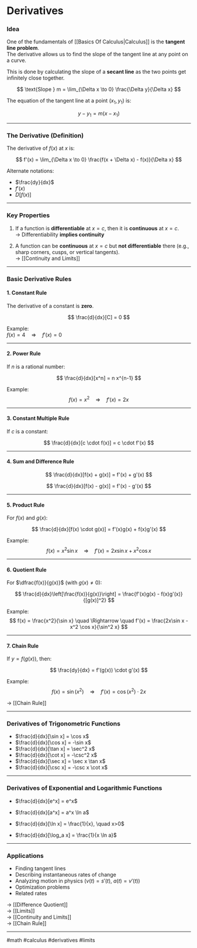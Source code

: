 # Derivatives

### Idea

One of the fundamentals of [[Basics Of Calculus|Calculus]] is the **tangent line problem**.  
The derivative allows us to find the slope of the tangent line at any point on a curve.  

This is done by calculating the slope of a **secant line** as the two points get infinitely close together.  

$$
\text{Slope } m = \lim_{\Delta x \to 0} \frac{\Delta y}{\Delta x}
$$

The equation of the tangent line at a point $(x_1, y_1)$ is:  

$$
y - y_1 = m(x - x_1)
$$

---

### The Derivative (Definition)

The derivative of $f(x)$ at $x$ is:

$$
f'(x) = \lim_{\Delta x \to 0} \frac{f(x + \Delta x) - f(x)}{\Delta x}
$$

Alternate notations:  

- $\frac{dy}{dx}$  
- $f'(x)$  
- $D[f(x)]$  

---

### Key Properties

1. If a function is **differentiable** at $x=c$, then it is **continuous** at $x=c$.  
   → Differentiability **implies continuity**  

2. A function can be **continuous** at $x=c$ but **not differentiable** there (e.g., sharp corners, cusps, or vertical tangents).  
   → [[Continuity and Limits]]  

---

### Basic Derivative Rules

#### 1. Constant Rule
The derivative of a constant is **zero**.  

$$
\frac{d}{dx}[C] = 0
$$

Example:  
$f(x) = 4 \quad \Rightarrow \quad f'(x) = 0$

---

#### 2. Power Rule
If $n$ is a rational number:  

$$
\frac{d}{dx}[x^n] = n x^{n-1}
$$

Example:  
$$
f(x) = x^2 \quad \Rightarrow \quad f'(x) = 2x
$$

---

#### 3. Constant Multiple Rule
If $c$ is a constant:  

$$
\frac{d}{dx}[c \cdot f(x)] = c \cdot f'(x)
$$

---

#### 4. Sum and Difference Rule
$$
\frac{d}{dx}[f(x) + g(x)] = f'(x) + g'(x)
$$

$$
\frac{d}{dx}[f(x) - g(x)] = f'(x) - g'(x)
$$

---

#### 5. Product Rule
For $f(x)$ and $g(x)$:  

$$
\frac{d}{dx}[f(x) \cdot g(x)] = f'(x)g(x) + f(x)g'(x)
$$

Example:  
$$
f(x) = x^2 \sin x \quad \Rightarrow \quad f'(x) = 2x \sin x + x^2 \cos x
$$

---

#### 6. Quotient Rule
For $\dfrac{f(x)}{g(x)}$ (with $g(x) \neq 0$):  

$$
\frac{d}{dx}\left[\frac{f(x)}{g(x)}\right] = \frac{f'(x)g(x) - f(x)g'(x)}{[g(x)]^2}
$$

Example:  
$$
f(x) = \frac{x^2}{\sin x} \quad \Rightarrow \quad f'(x) = \frac{2x\sin x - x^2 \cos x}{\sin^2 x}
$$

---

#### 7. Chain Rule
If $y = f(g(x))$, then:  

$$
\frac{dy}{dx} = f'(g(x)) \cdot g'(x)
$$

Example:  
$$
f(x) = \sin(x^2) \quad \Rightarrow \quad f'(x) = \cos(x^2) \cdot 2x
$$

→ [[Chain Rule]]

---

### Derivatives of Trigonometric Functions

- $\frac{d}{dx}[\sin x] = \cos x$  
- $\frac{d}{dx}[\cos x] = -\sin x$  
- $\frac{d}{dx}[\tan x] = \sec^2 x$  
- $\frac{d}{dx}[\cot x] = -\csc^2 x$  
- $\frac{d}{dx}[\sec x] = \sec x \tan x$  
- $\frac{d}{dx}[\csc x] = -\csc x \cot x$  

---

### Derivatives of Exponential and Logarithmic Functions

- $\frac{d}{dx}[e^x] = e^x$  
- $\frac{d}{dx}[a^x] = a^x \ln a$  

- $\frac{d}{dx}[\ln x] = \frac{1}{x}, \quad x>0$  
- $\frac{d}{dx}[\log_a x] = \frac{1}{x \ln a}$  

---

### Applications

- Finding tangent lines  
- Describing instantaneous rates of change  
- Analyzing motion in physics ($v(t) = s'(t)$, $a(t) = v'(t)$)  
- Optimization problems  
- Related rates  

→ [[Difference Quotient]]  
→ [[Limits]]  
→ [[Continuity and Limits]]  
→ [[Chain Rule]]  

---

#math #calculus #derivatives #limits
